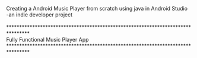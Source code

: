 Creating  a Android Music Player from scratch using java in Android Studio <br>
-an indie developer project <br>
<br>
******************************************************************************** <br>
Fully Functional Music Player App <br>
******************************************************************************** <br>

